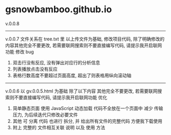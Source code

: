 # gsnowbamboo.github.io
























  




v.0.0.8

---
v.0.0.7
文件关系在 tree.txt 里
以上传文件为基础, 修改项目代码,
除了明确修改的内容其他完全不要更改,
若需要联网搜索则不要直接编写代码, 请提示我开启联网功能
修改 bug
1. 双击行没有反应, 没有弹出对应行的分析信息
2. 列表播放点击没有反应
3. 表格行数高度不要超过页面高度, 超出了则表格用纵向滚动轴

---
v.0.0.6 
以 gv.0.0.5.html 为基础
除了以下内容 其他完全不要更改, 若需要联网搜索则不要直接编写代码, 请提示我开启联网功能
优化
1.  简单静态页面 使用 JavaScript 动态加载 代码不全放在一个页面中 减少 传输压力, 为后续迭代只修改必要文件
2.  其他 可 分离 代码 也进行 拆分, 并 给出所有文件的完整代码 方便我下载使用
3.  附上 完整的 文件相互关联 说明 以及 使用 方法
